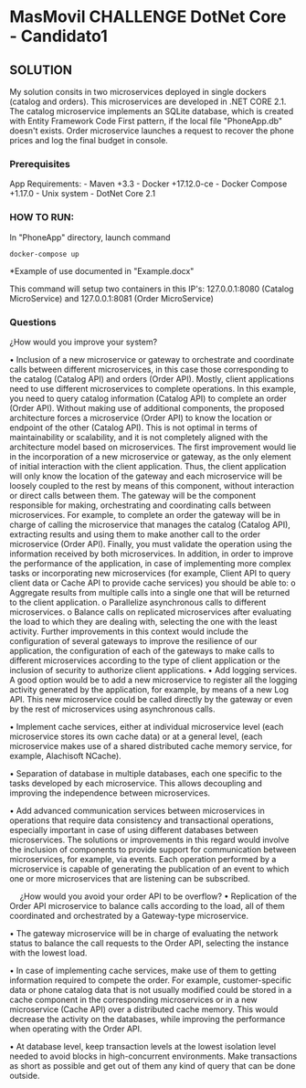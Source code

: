 # MasMovil CHALLENGE DotNet Core - Candidato1

## SOLUTION

My solution consits in two microservices deployed in single dockers (catalog and orders). 
This microservices are developed in .NET CORE 2.1. The catalog microservice implements an SQLite database, which is created with Entity Framework Code First pattern, if the local file "PhoneApp.db" doesn't exists.
Order microservice launches a request to recover the phone prices and log the final budget in console.

### Prerequisites
App Requirements:
	- Maven +3.3
	- Docker +17.12.0-ce
	- Docker Compose +1.17.0
	- Unix system
	- DotNet Core 2.1


### HOW TO RUN:

In "PhoneApp" directory, launch command 

```
docker-compose up
```

*Example of use documented in "Example.docx"

This command will setup two containers in this IP's: 127.0.0.1:8080 (Catalog MicroService) and 127.0.0.1:8081 (Order MicroService)

### Questions

¿How would you improve your system?


•	Inclusion of a new microservice or gateway to orchestrate and coordinate calls between different microservices, in this case those corresponding to the catalog (Catalog API) and orders (Order API).
Mostly, client applications need to use different microservices to complete operations. In this example, you need to query catalog information (Catalog API) to complete an order (Order API). Without making use of additional components, the proposed architecture forces a microservice (Order API) to know the location or endpoint of the other (Catalog API). This is not optimal in terms of maintainability or scalability, and it is not completely aligned with the architecture model based on microservices.
The first improvement would lie in the incorporation of a new microservice or gateway, as the only element of initial interaction with the client application. Thus, the client application will only know the location of the gateway and each microservice will be loosely coupled to the rest by means of this component, without interaction or direct calls between them. The gateway will be the component responsible for making, orchestrating and coordinating calls between microservices.
For example, to complete an order the gateway will be in charge of calling the microservice that manages the catalog (Catalog API), extracting results and using them to make another call to the order microservice (Order API). Finally, you must validate the operation using the information received by both microservices.
In addition, in order to improve the performance of the application, in case of implementing more complex tasks or incorporating new microservices (for example, Client API to query client data or Cache API to provide cache services) you should be able to:
o	Aggregate results from multiple calls into a single one that will be returned to the client application.
o	Parallelize asynchronous calls to different microservices.
o	Balance calls on replicated microservices after evaluating the load to which they are dealing with, selecting the one with the least activity. 
Further improvements in this context would include the configuration of several gateways to improve the resilience of our application, the configuration of each of the gateways to make calls to different microservices according to the type of client application or the inclusion of security to authorize client applications.
•	Add logging services. A good option would be to add a new microservice to register all the logging activity generated by the application, for example, by means of a new Log API. This new microservice could be called directly by the gateway or even by the rest of microservices using asynchronous calls. 

•	Implement cache services, either at individual microservice level (each microservice stores its own cache data) or at a general level, (each microservice makes use of a shared distributed cache memory service, for example, Alachisoft NCache).

•	Separation of database in multiple databases, each one specific to the tasks developed by each microservice. This allows decoupling and improving the independence between microservices. 

•	Add advanced communication services between microservices in operations that require data consistency and transactional operations, especially important in case of using different databases between microservices. The solutions or improvements in this regard would involve the inclusion of components to provide support for communication between microservices, for example, via events. Each operation performed by a microservice is capable of generating the publication of an event to which one or more microservices that are listening can be subscribed. 

 
¿How would you avoid your order API to be overflow?
•	Replication of the Order API microservice to balance calls according to the load, all of them coordinated and orchestrated by a Gateway-type microservice.

•	The gateway microservice will be in charge of evaluating the network status to balance the call requests to the Order API, selecting the instance with the lowest load. 

•	In case of implementing cache services, make use of them to getting information required to compete the order. For example, customer-specific data or phone catalog data that is not usually modified could be stored in a cache component in the corresponding microservices or in a new microservice (Cache API) over a distributed cache memory. This would decrease the activity on the databases, while improving the performance when operating with the Order API.

•	At database level, keep transaction levels at the lowest isolation level needed to avoid blocks in high-concurrent environments. Make transactions as short as possible and get out of them any kind of query that can be done outside.




